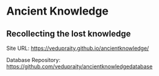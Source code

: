 # Ancient Knowledge

## Recollecting the lost knowledge

Site URL: https://vedupraity.github.io/ancientknowledge/

Database Repository: https://github.com/vedupraity/ancientknowledgedatabase
